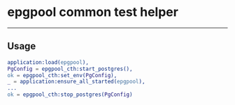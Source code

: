 
# epgpool common test helper
----------------------------------------------------

## Usage

```erlang
application:load(epgpool),
PgConfig = epgpool_cth:start_postgres(),
ok = epgpool_cth:set_env(PgConfig),
_ = application:ensure_all_started(epgpool),
...
ok = epgpool_cth:stop_postgres(PgConfig)
```